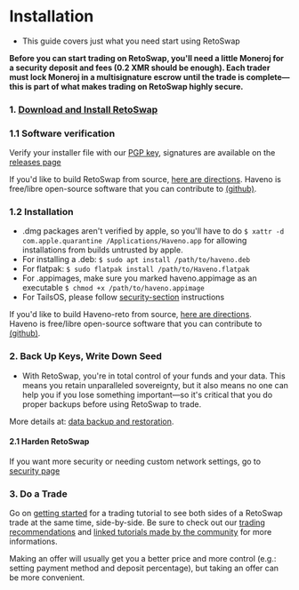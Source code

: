 # Installation

- This guide covers just what you need start using RetoSwap

**Before you can start trading on RetoSwap, you'll need a little Moneroj for a security deposit and fees (0.2 XMR should be enough). Each trader must lock Moneroj in a multisignature escrow until the trade is complete—this is part of what makes trading on RetoSwap highly secure.**

### 1. [Download and Install RetoSwap](https://retoswap.com/#downloads)

### 1.1 Software verification

Verify your installer file with our [PGP key](https://retoswap.com/reto_public.asc), signatures are available on the [releases page](https://github.com/retoaccess1/haveno-reto/releases)

If you'd like to build RetoSwap from source, [here are directions](https://github.com/retoaccess1/haveno-reto/blob/master/docs/installing.md). Haveno is free/libre open-source software that you can contribute to [(github)](https://github.com/retoaccess1/haveno-reto).

### 1.2 Installation

- .dmg packages aren't verified by apple, so you'll have to do ```$ xattr -d com.apple.quarantine /Applications/Haveno.app``` for allowing installations from builds untrusted by apple.
-  For installing a .deb: ```$ sudo apt install /path/to/haveno.deb```
-  For flatpak: ```$ sudo flatpak install /path/to/Haveno.flatpak```
-  For .appimages, make sure you marked haveno.appimage as an executable ```$ chmod +x /path/to/haveno.appimage```
-  For TailsOS, please follow [security-section](./security.md#install-and-use-retoswap-on-tailsos) instructions

If you'd like to build Haveno-reto from source, [here are directions](https://github.com/retoaccess1/haveno-reto/blob/master/docs/installing.md).<br>
Haveno is free/libre open-source software that you can contribute to [(github)](https://github.com/retoaccess1/haveno-reto).

### 2. Back Up Keys, Write Down Seed

- With RetoSwap, you're in total control of your funds and your data. This means you retain unparalleled sovereignty, but it also means no one can help you if you lose something important—so it's critical that you do proper backups before using RetoSwap to trade.

More details at: [data backup and restoration](backup_and_restore.md).

#### 2.1 Harden RetoSwap

If you want more security or needing custom network settings, go to [security page](./security.md)

### 3. Do a Trade

Go on [getting started](./get_started.md) for a trading tutorial to see both sides of a RetoSwap trade at the same time, side-by-side. Be sure to check out our [trading recommendations](./trading-recommendations.md) and [linked tutorials made by the community](https://haveno-reto.com/#posts) for more informations.

Making an offer will usually get you a better price and more control (e.g.: setting payment method and deposit percentage), but taking an offer can be more convenient.
